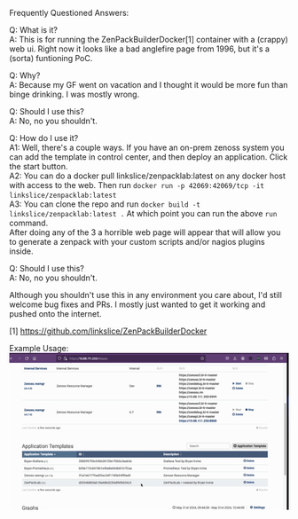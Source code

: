 Frequently Questioned Answers:

Q: What is it?<br>
A: This is for running the ZenPackBuilderDocker[1] container with a (crappy) web ui. Right now it looks like a bad anglefire page from 1996, but it's a (sorta) funtioning PoC.

Q: Why?<br>
A: Because my GF went on vacation and I thought it would be more fun than binge drinking. I was mostly wrong.

Q: Should I use this?<br>
A: No, no you shouldn't.<br>

Q: How do I use it?<br>
A1: Well, there's a couple ways. If you have an on-prem zenoss system you can add the template in control center, and then deploy an application. Click the start button.<br>
A2: You can do a docker pull linkslice/zenpacklab:latest on any docker host with access to the web. Then run `docker run -p 42069:42069/tcp -it linkslice/zenpacklab:latest`<br>
A3: You can clone the repo and run `docker build -t linkslice/zenpacklab:latest .` At which point you can run the above `run` command.<br>
After doing any of the 3 a horrible web page will appear that will allow you to generate a zenpack with your custom scripts and/or nagios plugins inside.<br>

Q: Should I use this?<br>
A: No, no you shouldn't.<br>

Although you shouldn't use this in any environment you care about, I'd still welcome bug fixes and PRs. I mostly just wanted to get it working and pushed onto the internet.

[1] https://github.com/linkslice/ZenPackBuilderDocker

Example Usage:<br>
![](https://github.com/linkslice/ZenPackLab/blob/main/ZenPackLab.gif)
